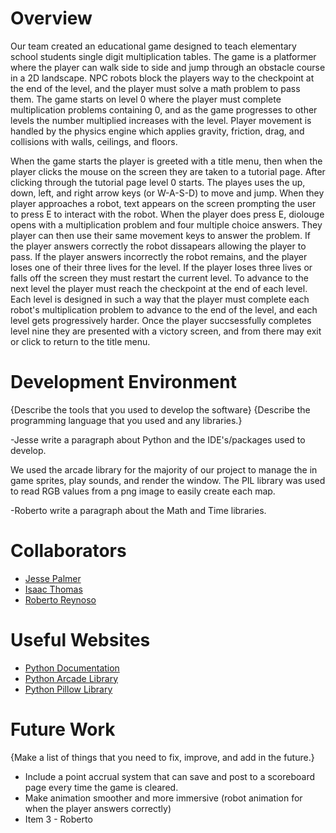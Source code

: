 # Overview
Our team created an educational game designed to teach elementary school students single digit multiplication tables. The game is a platformer where the player can walk side to side and jump through an obstacle course in a 2D landscape. NPC robots block the players way to the checkpoint at the end of the level, and the player must solve a math problem to pass them. The game starts on level 0 where the player must complete multiplication problems containing 0, and as the game progresses to other levels the number multiplied increases with the level. Player movement is handled by the physics engine which applies gravity, friction, drag, and collisions with walls, ceilings, and floors.

When the game starts the player is greeted with a title menu, then when the player clicks the mouse on the screen they are taken to a tutorial page. After clicking through the tutorial page level 0 starts. The playes uses the up, down, left, and right arrow keys (or W-A-S-D) to move and jump. When they player approaches a robot, text appears on the screen prompting the user to press E to interact with the robot. When the player does press E, diolouge opens with a multiplication problem and four multiple choice answers. They player can then use their same movement keys to answer the problem. If the player answers correctly the robot dissapears allowing the player to pass. If the player answers incorrectly the robot remains, and the player loses one of their three lives for the level. If the player loses three lives or falls off the screen they must restart the current level. To advance to the next level the player must reach the checkpoint at the end of each level. Each level is designed in such a way that the player must complete each robot's multiplication problem to advance to the end of the level, and each level gets progressively harder. Once the player succsessfully completes level nine they are presented with a victory screen, and from there may exit or click to return to the title menu.

# Development Environment
{Describe the tools that you used to develop the software}
{Describe the programming language that you used and any libraries.}

-Jesse write a paragraph about Python and the IDE's/packages used to develop.

We used the arcade library for the majority of our project to manage the in game sprites, play sounds, and render the window. The PIL library was used to read RGB values from a png image to easily create each map.

-Roberto write a paragraph about the Math and Time libraries.

# Collaborators
* [Jesse Palmer](https://github.com/jmp1025)
* [Isaac Thomas](https://github.com/Itthomas)
* [Roberto Reynoso](https://github.com/RvRproduct)

# Useful Websites
* [Python Documentation](https://docs.python.org/3/)
* [Python Arcade Library](https://arcade.academy/)
* [Python Pillow Library](https://pillow.readthedocs.io/en/stable/)

# Future Work
{Make a list of things that you need to fix, improve, and add in the future.}
* Include a point accrual system that can save and post to a scoreboard page every time the game is cleared.
* Make animation smoother and more immersive (robot animation for when the player answers correctly)
* Item 3 - Roberto
